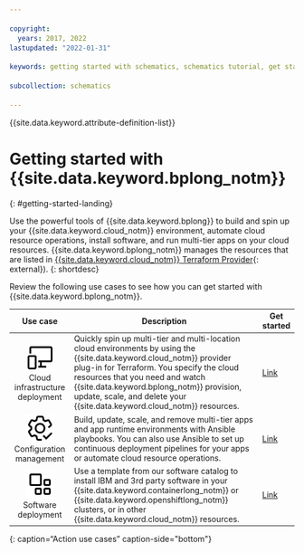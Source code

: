 ```yaml
---

copyright:
  years: 2017, 2022
lastupdated: "2022-01-31"

keywords: getting started with schematics, schematics tutorial, get started with terraform

subcollection: schematics

---
```


{{site.data.keyword.attribute-definition-list}}

# Getting started with {{site.data.keyword.bplong_notm}}
{: #getting-started-landing}

Use the powerful tools of {{site.data.keyword.bplong}} to build and spin up your {{site.data.keyword.cloud_notm}} environment, automate cloud resource operations, install software, and run multi-tier apps on your cloud resources. {{site.data.keyword.bplong_notm}} manages the resources that are listed in [{{site.data.keyword.cloud_notm}} Terraform Provider](https://registry.terraform.io/providers/IBM-Cloud/ibm/latest/docs?){: external}). 
{: shortdesc}

Review the following use cases to see how you can get started with {{site.data.keyword.bplong_notm}}. 

| Use case| Description | Get started |
| :-------: |-----------| --------| 
| <img src="images/devices.svg" alt="Cloud infrastructure deployment" width="50" style="width: 50px; border-style: none"/> </br> Cloud infrastructure deployment | Quickly spin up multi-tier and multi-location cloud environments by using the {{site.data.keyword.cloud_notm}} provider plug-in for Terraform. You specify the cloud resources that you need and watch {{site.data.keyword.bplong_notm}} provision, update, scale, and delete your {{site.data.keyword.cloud_notm}} resources. | [Link](/docs/schematics?topic=schematics-get-started-terraform) |
| <img src="images/settings--check.svg" alt="Configuration management" width="50" style="width: 50px; border-style: none"/> </br>Configuration management | Build, update, scale, and remove multi-tier apps and app runtime environments with Ansible playbooks. You can also use Ansible to set up continuous deployment pipelines for your apps or automate cloud resource operations. | [Link](/docs/schematics?topic=schematics-getting-started-ansible) | 
| <img src="images/application.svg" alt="Software deployment" width="50" style="width: 50px; border-style: none"/> </br>Software deployment| Use a template from our software catalog to install IBM and 3rd party software in your {{site.data.keyword.containerlong_notm}} or {{site.data.keyword.openshiftlong_notm}} clusters, or in other {{site.data.keyword.cloud_notm}} resources. | [Link](/docs/schematics?topic=schematics-get-started-software)|
{: caption=“Action use cases” caption-side="bottom"}


